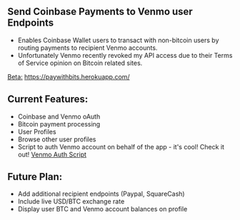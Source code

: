 ## Send Coinbase Payments to Venmo user Endpoints
+ Enables Coinbase Wallet users to transact with non-bitcoin users by routing payments to recipient Venmo accounts.
+ Unfortunately Venmo recently revoked my API access due to their Terms of Service opinion on Bitcoin related sites.

[Beta:](https://paywithbits.herokuapp.com/) https://paywithbits.herokuapp.com/

## Current Features:
+ Coinbase and Venmo oAuth
+ Bitcoin payment processing
+ User Profiles
+ Browse other user profiles
+ Script to auth Venmo account on behalf of the app - it's cool! Check it out! [Venmo Auth Script](https://github.com/cusackalex/Bitmo/blob/master/app/models/app_venmo_account.rb)

## Future Plan:
+ Add additional recipient endpoints (Paypal, SquareCash)
+ Include live USD/BTC exchange rate
+ Display user BTC and Venmo account balances on profile


